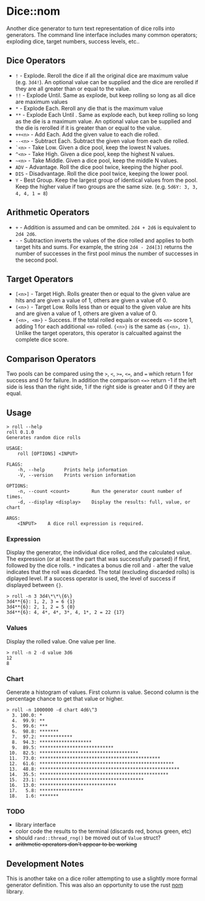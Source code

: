# Dice::nom

Another dice generator to turn text representation of dice rolls into generators. The command line interface includes many common operators; exploding dice, target numbers, success levels, etc..

## Dice Operators

* `!` - Explode. Reroll the dice if all the original dice are maximum value (e.g. `3d4!`). An optional value can be supplied and the dice are rerolled if they are all greater than or equal to the value.
* `!!` - Explode Until. Same as explode, but keep rolling so long as all dice are maximum values
* `*` - Explode Each. Reroll any die that is the maximum value 
* `**` - Explode Each Until . Same as explode each, but keep rolling so long as the die is a maximum value. An optional value can be supplied and the die is rerolled if it is greater than or equal to the value.
* `++<n>` - Add Each. Add the given value to each die rolled.
* `--<n>` - Subtract Each. Subtract the given value from each die rolled.
* `` `<n> `` - Take Low. Given a dice pool, keep the lowest N values.
* `^<n>` - Take High. Given a dice pool, keep the highest N values. 
* `~<n>` - Take Middle. Given a dice pool, keep the middle N values.
* `ADV` - Advantage. Roll the dice pool twice, keeping the higher pool.
* `DIS` - Disadvantage. Roll the dice pool twice, keeping the lower pool.
* `Y` - Best Group. Keep the largest group of identical values from the pool. Keep the higher value if two groups are the same size. (e.g. `5d6Y: 3, 3, 4, 4, 1 = 8`)

## Arithmetic Operators

* `+` - Addition is assumed and can be ommited. `2d4 + 2d6` is equivalent to `2d4 2d6`.
* `-` - Subtraction inverts the values of the dice rolled and applies to both target hits and sums. For example, the string `2d4 - 2d4[3]` returns the number of successes in the first pool minus the number of successes in the second pool.

## Target Operators

* `[<n>]` - Target High. Rolls greater then or equal to the given value are hits and are given a value of 1, others are given a value of 0.
* `(<n>)` - Target Low. Rolls less than or equal to the given value are hits and are given a value of 1, others are given a value of 0.
* `{<n>, <m>}` - Success. If the total rolled equals or exceeds `<n>` score 1, adding 1 for each additional `<m>` rolled. `{<n>}` is the same as `{<n>, 1}`.  Unlike the target operators, this operator is calcualted against the complete dice score.

## Comparison Operators

Two pools can be compared using the `>`, `<`, `>=`, `<=`, and `=` which return 1 for success and 0 for failure. In addition the comparison `<=>` return -1 if the left side is less than the right side, 1 if the right side is greater and 0 if they are equal. 

## Usage

```
> roll --help
roll 0.1.0
Generates random dice rolls

USAGE:
    roll [OPTIONS] <INPUT>

FLAGS:
    -h, --help       Prints help information
    -V, --version    Prints version information

OPTIONS:
    -n, --count <count>        Run the generator count number of times.
    -d, --display <display>    Display the results: full, value, or chart

ARGS:
    <INPUT>    A dice roll expression is required.
```

### Expression

Display the generator, the individual dice rolled, and the calculated value. The expression (or at least the part that was successfully parsed) if first, followed by the dice rolls. `*` indicates a bonus die roll and `-` after the value indicates that the roll was dicarded. The total (excluding discarded rolls) is diplayed level. If a success operator is used, the level of success if displayed between `{}`.

```
> roll -n 3 3d4\*\*\{6\}
3d4**{6}: 1, 2, 3 = 6 {1}
3d4**{6}: 2, 1, 2 = 5 {0}
3d4**{6}: 4, 4*, 4*, 3*, 4, 1*, 2 = 22 {17}
```

### Values

Display the rolled value. One value per line.

```
> roll -n 2 -d value 3d6
12
8
```

### Chart

Generate a histogram of values. First column is value. Second column is the percentage chance to get that value or higher. 

```
> roll -n 1000000 -d chart 4d6\^3
  3. 100.0: *
  4.  99.9: **
  5.  99.6: ***
  6.  98.8: *******
  7.  97.2: ************
  8.  94.3: *******************
  9.  89.5: ***************************
 10.  82.5: ************************************
 11.  73.0: ********************************************
 12.  61.6: *************************************************
 13.  48.8: ***************************************************
 14.  35.5: ***********************************************
 15.  23.1: **************************************
 16.  13.0: ****************************
 17.   5.8: ****************
 18.   1.6: *******
```

### TODO

* library interface
* color code the results to the terminal (discards red, bonus green, etc)
* should `rand::thread_rng()` be moved out of `Value` struct?
* ~~arithmetic operators don't appear to be working~~

## Development Notes

This is another take on a dice roller attempting to use a slightly more formal generator definition. This was also an opportunity to use the rust [nom](https://docs.rs/nom/6.0.1/nom/) library. 

